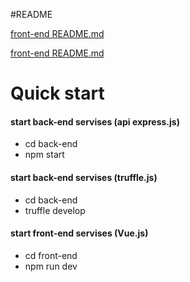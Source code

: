 #README

[front-end README.md](front-end/README.md)

[front-end README.md](back-end/README.md)


# Quick start

#### start back-end servises (api express.js)
* cd back-end 
* npm start
#### start back-end servises (truffle.js)
* cd back-end 
* truffle develop
#### start front-end servises (Vue.js)
* cd front-end 
* npm run dev